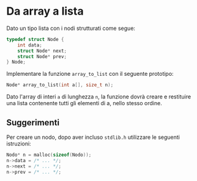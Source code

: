 # Da array a lista

Dato un tipo lista con i nodi strutturati come segue:
```c
typedef struct Node {
    int data;
    struct Node* next;
    struct Node* prev;
} Node;
```

Implementare la funzione `array_to_list` con il seguente prototipo:
```c
Node* array_to_list(int a[], size_t n);
```

Dato l'array di interi `a` di lunghezza `n`, la funzione dovrà creare e
restituire una lista contenente tutti gli elementi di a, nello stesso ordine.

## Suggerimenti

Per creare un nodo, dopo aver incluso `stdlib.h` utilizzare le seguenti
istruzioni:
```c
Nodo* n = malloc(sizeof(Nodo));
n->data = /* ... */;
n->next = /* ... */;
n->prev = /* ... */;
```
